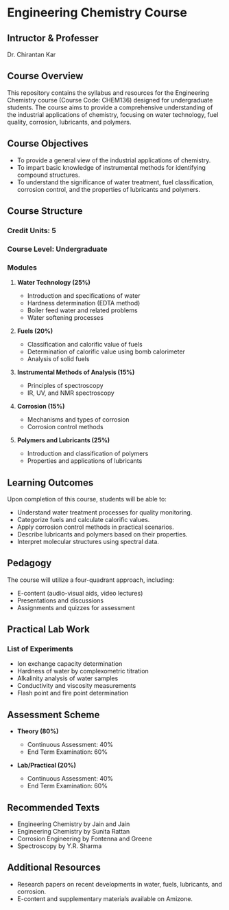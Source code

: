 # Engineering Chemistry Course

## Intructor & Professer
Dr. Chirantan Kar

## Course Overview
This repository contains the syllabus and resources for the Engineering Chemistry course (Course Code: CHEM136) designed for undergraduate students. The course aims to provide a comprehensive understanding of the industrial applications of chemistry, focusing on water technology, fuel quality, corrosion, lubricants, and polymers.

## Course Objectives
- To provide a general view of the industrial applications of chemistry.
- To impart basic knowledge of instrumental methods for identifying compound structures.
- To understand the significance of water treatment, fuel classification, corrosion control, and the properties of lubricants and polymers.

## Course Structure
### Credit Units: 5
### Course Level: Undergraduate

### Modules
1. **Water Technology (25%)**
   - Introduction and specifications of water
   - Hardness determination (EDTA method)
   - Boiler feed water and related problems
   - Water softening processes

2. **Fuels (20%)**
   - Classification and calorific value of fuels
   - Determination of calorific value using bomb calorimeter
   - Analysis of solid fuels

3. **Instrumental Methods of Analysis (15%)**
   - Principles of spectroscopy
   - IR, UV, and NMR spectroscopy

4. **Corrosion (15%)**
   - Mechanisms and types of corrosion
   - Corrosion control methods

5. **Polymers and Lubricants (25%)**
   - Introduction and classification of polymers
   - Properties and applications of lubricants

## Learning Outcomes
Upon completion of this course, students will be able to:
- Understand water treatment processes for quality monitoring.
- Categorize fuels and calculate calorific values.
- Apply corrosion control methods in practical scenarios.
- Describe lubricants and polymers based on their properties.
- Interpret molecular structures using spectral data.

## Pedagogy
The course will utilize a four-quadrant approach, including:
- E-content (audio-visual aids, video lectures)
- Presentations and discussions
- Assignments and quizzes for assessment

## Practical Lab Work
### List of Experiments
- Ion exchange capacity determination
- Hardness of water by complexometric titration
- Alkalinity analysis of water samples
- Conductivity and viscosity measurements
- Flash point and fire point determination

## Assessment Scheme
- **Theory (80%)**
  - Continuous Assessment: 40%
  - End Term Examination: 60%
  
- **Lab/Practical (20%)**
  - Continuous Assessment: 40%
  - End Term Examination: 60%

## Recommended Texts
- Engineering Chemistry by Jain and Jain
- Engineering Chemistry by Sunita Rattan
- Corrosion Engineering by Fontenna and Greene
- Spectroscopy by Y.R. Sharma

## Additional Resources
- Research papers on recent developments in water, fuels, lubricants, and corrosion.
- E-content and supplementary materials available on Amizone.
